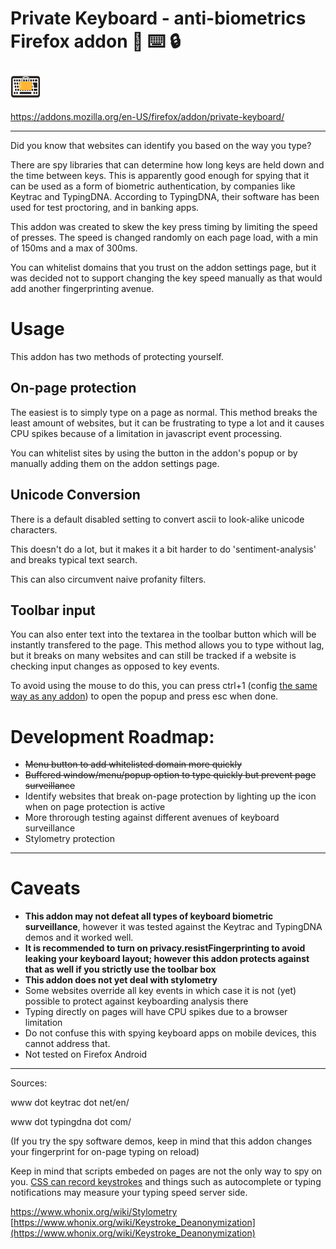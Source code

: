 # Private Keyboard - anti-biometrics Firefox addon 🦊 ⌨️ 🔒

![logo](./icons/keyboard-ico.png)

https://addons.mozilla.org/en-US/firefox/addon/private-keyboard/

----

Did you know that websites can identify you based on the way you type?

There are spy libraries that can determine how long keys are held down and the time between keys. This is apparently good enough for spying that it can be used as a form of biometric authentication, by companies like Keytrac and TypingDNA. According to TypingDNA, their software has been used for test proctoring, and in banking apps.

This addon was created to skew the key press timing by limiting the speed of presses. The speed is changed randomly on each page load, with a min of 150ms and a max of 300ms.

You can whitelist domains that you trust on the addon settings page, but it was decided not to support changing the key speed manually as that would add another fingerprinting avenue.

# Usage

This addon has two methods of protecting yourself.

## On-page protection

The easiest is to simply type on a page as normal. This method breaks the least amount of websites, but it can be frustrating to type a lot and it causes CPU spikes because of a limitation in javascript event processing.

You can whitelist sites by using the button in the addon's popup or by manually adding them on the addon settings page.

## Unicode Conversion

There is a default disabled setting to convert ascii to look-alike unicode characters.

This doesn't do a lot, but it makes it a bit harder to do 'sentiment-analysis' and breaks typical text search.

This can also circumvent naive profanity filters.

## Toolbar input

You can also enter text into the textarea in the toolbar button which will be instantly transfered to the page. This method allows you to type without lag, but it breaks on many websites and can still be tracked if a website is checking input changes as opposed to key events.

To avoid using the mouse to do this, you can press ctrl+1 (config [the same way as any addon](https://support.mozilla.org/en-US/kb/manage-extension-shortcuts-firefox)) to open the popup and press esc when done.



# Development Roadmap:

* ~~Menu button to add whitelisted domain more quickly~~
* ~~Buffered window/menu/popup option to type quickly but prevent page surveillance~~
* Identify websites that break on-page protection by lighting up the icon when on page protection is active
* More throrough testing against different avenues of keyboard surveillance
* Stylometry protection

-----

# Caveats

* **This addon may not defeat all types of keyboard biometric surveillance**, however it was tested against the Keytrac and TypingDNA demos and it worked well.
* **It is recommended to turn on privacy.resistFingerprinting to avoid leaking your keyboard layout; however this addon protects against that as well if you strictly use the toolbar box**
* **This addon does not yet deal with stylometry**
* Some websites override all key events in which case it is not (yet) possible to protect against keyboarding analysis there
* Typing directly on pages will have CPU spikes due to a browser limitation
* Do not confuse this with spying keyboard apps on mobile devices, this cannot address that.
* Not tested on Firefox Android
-----

Sources:

www dot keytrac dot net/en/

www dot typingdna dot com/

(If you try the spy software demos, keep in mind that this addon changes your fingerprint for on-page typing on reload)

Keep in mind that scripts embeded on pages are not the only way to spy on you. [CSS can record keystrokes](https://css-tricks.com/css-keylogger/) and things such as autocomplete or typing notifications may measure your typing speed server side.

https://www.whonix.org/wiki/Stylometry
[https://www.whonix.org/wiki/Keystroke_Deanonymization](https://www.whonix.org/wiki/Keystroke_Deanonymization)

